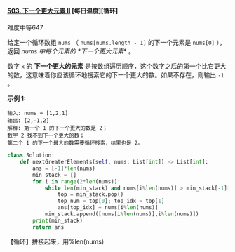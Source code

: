 #### [503. 下一个更大元素 II](https://leetcode.cn/problems/next-greater-element-ii/) [每日温度]\[循环] 

难度中等647

给定一个循环数组 `nums` （ `nums[nums.length - 1]` 的下一个元素是 `nums[0]` ），返回 *nums 中每个元素的 \**下一个更大元素*** 。

数字 `x` 的 **下一个更大的元素** 是按数组遍历顺序，这个数字之后的第一个比它更大的数，这意味着你应该循环地搜索它的下一个更大的数。如果不存在，则输出 `-1` 。

 

**示例 1:**

```
输入: nums = [1,2,1]
输出: [2,-1,2]
解释: 第一个 1 的下一个更大的数是 2；
数字 2 找不到下一个更大的数； 
第二个 1 的下一个最大的数需要循环搜索，结果也是 2。
```



```python
class Solution:
    def nextGreaterElements(self, nums: List[int]) -> List[int]:
        ans = [-1]*len(nums)
        min_stack = []
        for i in range(2*len(nums)):
            while len(min_stack) and nums[i%len(nums)] > min_stack[-1][0]:
                top = min_stack.pop()
                top_num = top[0]; top_idx = top[1]
                ans[top_idx] = nums[i%len(nums)]
            min_stack.append([nums[i%len(nums)],i%len(nums)])
        print(min_stack)
        return ans
```

【循环】拼接起来，用%len(nums)